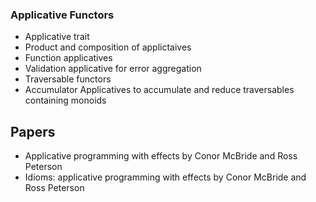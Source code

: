 ### Applicative Functors ###

* Applicative trait
* Product and composition of applictaives
* Function applicatives
* Validation applicative for error aggregation
* Traversable functors
* Accumulator Applicatives to accumulate and reduce traversables containing monoids


## Papers ##

* Applicative programming with effects by Conor McBride and Ross Peterson
* Idioms: applicative programming with effects by Conor McBride and Ross Peterson